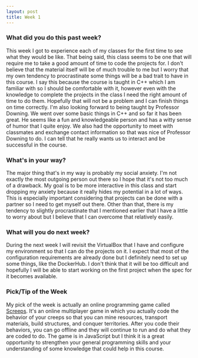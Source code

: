 ```yaml
---
layout: post
title: Week 1
---
```


### What did you do this past week?
This week I got to experience each of my classes for the first time to see what they would be like. That being said, this class seems to be one that will require me to take a good amount of time to code the projects for. I don't believe that the material itself will be of much trouble to me but I worry that my own tendency to procrastinate some things will be a bad trait to have in this course. I say this because the course is taught in C++ which I am familiar with so I should be comfortable with it, however even with the knowledge to complete the projects in the class I need the right amount of time to do them. Hopefully that will not be a problem and I can finish things on time correctly. I'm also looking forward to being taught by Professor Downing. We went over some basic things in C++ and so far it has been great. He seems like a fun and knowledgeable person and has a witty sense of humor that I quite enjoy. We also had the opportunity to meet with classmates and exchange contact information so that was nice of Professor Downing to do. I can tell that he really wants us to interact and be successful in the course.

### What's in your way?
The major thing that's in my way is probably my social anxiety. I'm not exactly the most outgoing person out there so I hope that it's not too much of a drawback. My goal is to be more interactive in this class and start dropping my anxiety because it really hides my potential in a lot of ways. This is especially important considering that projects can be done with a partner so I need to get myself out there. Other than that, there is my tendency to slightly procrastinate that I mentioned earlier that I have a little to worry about but I believe that I can overcome that relatively easily.

### What will you do next week?
During the next week I will revisit the VirtualBox that I have and configure my environment so that I can do the projects on it. I expect that most of the configuration requirements are already done but I definitely need to set up some things, like the DockerHub. I don't think that it will be too difficult and hopefully I will be able to start working on the first project when the spec for it becomes available.

### Pick/Tip of the Week
My pick of the week is actually an online programming game called [Screeps](https://screeps.com/). It's an online multiplayer game in which you actually code the behavior of your creeps so that you can mine resources, transport materials, build structures, and conquer territories. After you code their behaviors, you can go offline and they will continue to run and do what they are coded to do. The game is in JavaScript but I think it is a great opportunity to strengthen your general programming skills and your understanding of some knowledge that could help in this course.
